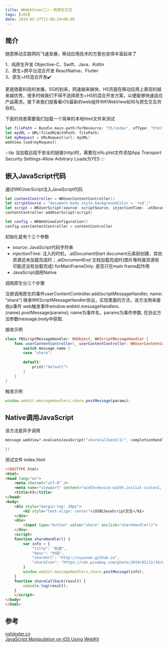 ```yaml
---
title: WKWebView(二)--和原生交互
tags: [iOS]
date: 2019-05-27T13:00:24+08:00
---
```


## 简介

随意移动互联网的飞速发展，移动应用技术的方案也变得丰富起来了

1、纯原生开发 Objective-C、Swift、Java、Kotlin     
2、原生+跨平台混合开发 ReactNative、Flutter   
3、原生+H5混合开发✔️  

更是随着科技的发展，5G的到来，网速越来越快，H5页面在移动应用上表现的越来越优秀，很多时候我们不得不选择原生+H5的混合开发方案，以便能够快速适应产品需求。接下来我们就看看iOS最新的web组件WKWebView如何与原生交互共存的。

<!--truncate-->

下面的场景需要我们加载一个简单的本地html文件来测试

```swift
let filePath = Bundle.main.path(forResource: "h5/index", ofType: "html")!
let myURL = URL(fileURLWithPath: filePath)
let myRequest = URLRequest(url: myURL)
webView.load(myRequest)
```

:::tip
当加载远程不安全的链接(http)时，需要在info.plist文件添加App Transport Security Settings-Allow Arbitrary Loads为YES
:::

## 嵌入JavaScript代码

通过WKUserScript注入JavaScript代码

```swift
let contentController = WKUserContentController()
let scriptSource = "document.body.style.backgroundColor = `red`;"
let script = WKUserScript(source: scriptSource, injectionTime: .atDocumentEnd, forMainFrameOnly: true)
contentController.addUserScript(script)

let config = WKWebViewConfiguration()
config.userContentController = contentController
```

初始化是有个三个参数

* source: JavaScript代码字符串
* injectionTime: 注入的时机，.atDocumentStart document元素刚创建，其他资源还未加载完成时；.atDocumentEnd 文档加载完成时(图片等附属资源有可能还没有加载完成)
forMainFrameOnly: 是否只在main frame起作用
* JavaScript调用Native

调用原生分三个步骤

注册调用原生的事件userContentController.add(scriptMessageHandler, name: “share”)
继承WKScriptMessageHandler协议，实现里面的方法，该方法用来接收js事件
web触发事件window.webkit.messageHandlers.{name}.postMessage(params); name为事件名，params为事件参数, 在协议方法参数message.body中获取.

接收示例

```swift
class YNScriptMessageHandler: NSObject, WKScriptMessageHandler {
    func userContentController(_ userContentController: WKUserContentController, didReceive message: WKScriptMessage) {
        switch message.name {
        case "share":
            
        default:
            print("default")
        }
    }
}
```

触发示例

```javascript
window.webkit.messageHandlers.share.postMessage(params);
```

## Native调用JavaScript

该方法是异步调用

```swift
message.webView?.evaluateJavaScript("shareCallback(1)", completionHandler: { (result, error) in
    
})
```

测试文件 index.html

```html
<!DOCTYPE html>
<html>
<head lang="en">
    <meta charset="utf-8" />
    <meta name="viewport" content="width=device-width,initial-scale=1, user-scalable=no" />
    <title>h5</title>
</head>
<body>
    <div style="margin-top: 20px">
        <h2 style="text-align: center">iOS和JavaScript交互</h1>
    </div>
    <div>
        <input type="button" value="share" onclick="shareHandler()">
    </div>
    <script>
    function shareHandler() {
        var info = {
            "title": "标题",
            "desc": "内容",
            "shareUrl": "http://xuyunan.github.io",
            "shareIcon": "https://cdn.pixabay.com/photo/2019/03/12/18/00/kerala-4051412_1280.jpg"
        }
        window.webkit.messageHandlers.share.postMessage(info);
    }
    function shareCallback(result) {
        console.log(result);
    }
    </script>
</body>
</html>
```

## 参考

[nshipster.cn](https://nshipster.cn/wkwebkit/)  
[JavaScript Manipulation on iOS Using WebKit](https://medium.com/capital-one-tech/javascript-manipulation-on-ios-using-webkit-2b1115e7e405)   